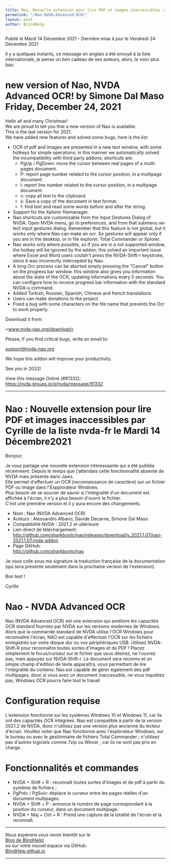 ```yaml
---
title: Nao, Nouvelle extension pour lire PDF et images inaccessibles ✌
permalink: "/Nao-NVDA-Advanced-OCR/"
layout: post
author: BlindHelp
---
```


<footer>Publié le Mardi 14 Décembre 2021 - Dernière mise à jour le Vendredi 24 Décembre 2021</footer>


Il y a quelques instants, ce message en anglais a été envoyé à la liste internationale, je pense un bon cadeau de ses auteurs, alors, le voici plus bas:


# <span lang="en">new version of Nao, NVDA Advanced OCR! by Simone Dal Maso Friday, December 24, 2021</span>

<span lang="en">Hello all and many Christmas!</span>   
<span lang="en">We are proud to tell you that a new version of Nao is available.</span>    
<span lang="en">This is the last version for 2021.</span>    
<span lang="en">We have added new features and solved some bugs, here is the list:</span>    

* <span lang="en">OCR of pdf and images are presented in a new text window, with some hotkeys for simple operations; in this manner we automatically solved the incompatibility with third party addons; shortcuts are:</span>
	* <span lang="en">PgUp / PgDown: move the cursor between real pages of a multipages document.</span>
	* <span lang="en">P: report page number related to the cursor position, in a multipage document.</span>
	* <span lang="en">l: report line number related to the cursor position, in a multipage document.</span>
	* <span lang="en">c: copy all text to the clipboard.</span>
	* <span lang="en">s: Save a copy of the document in text format.</span>
	* <span lang="en">f: find text and read some words before and after the string.</span>
* <span lang="en">Support for the Xplorer filemanager.</span>
* <span lang="en">Nao shortcuts are customizable from the Input Gestures Dialog of NVDA. Open NVDA menu, go to preferences, and from that submenu select input gestures dialog. Remember that this feature is not global, but it works only where Nao can make an ocr. So gestures will appear only if you are in the desktop, or in file explorer, Total Commander or Xplorer.</span>
* <span lang="en">Nao works only where possible, so if you are in a not supported window, the hotkey will be ignored by the addon; this solved an important issue where Excel and Word users couldn't press the NVDA-Shift-r keystroke, since it was incorrectly intercepted by Nao.</span>
* <span lang="en">A long Ocr process can be aborted simply pressing the "Cancel" button on the progress bar window. this window also gives you information about the state of the OCR, updating informations every 5 seconds. You can configure how to receive progress bar information with the standard NVDA-u command.</span>
* <span lang="en">Added Turkish, Russian, Spanish, Chinese and french translations.</span>
* <span lang="en">Users can make donations to the project.</span>
* <span lang="en">Fixed a bug with some characters on the file name that prevents the Ocr to work properly.</span>

<span lang="en">Download it from:</span>    

<span lang="en"><www.nvda-nao.org/download></span>

<span lang="en">Please, if you find critical bugs, write an email to:</span>    

[<span lang="en">support@nvda-nao.org](mailto:support@nvda-nao.org</span>)

<span lang="en">We hope this addon will improve your productivity.</span>

<span lang="en">See you in 2022!</span>    

<span lang="en">View this message Online (#91332):</span>    
<span lang="en"><https://nvda.groups.io/g/nvda/message/91332></span>


---


# Nao : Nouvelle extension pour lire PDF et images inaccessibles par Cyrille de la liste nvda-fr le Mardi 14 Décembre2021

Bonjour,

Je vous partage une nouvelle extension intéresssante qui a été publiée récemment. Depuis le temps que j'attendais cette fonctionnalité absente de NVDA mais présente dans Jaws.    
Elle permet d'effectuer un OCR (reconnaissance de caractère) sur un fichier PDF ou image dans l'Expplorateur Windows.    
Plus besoin de se soucier de savoir si l'intégralité d'un document est affichée à l'écran, il n'y a plus besoin d'ouvrir le fichier.    
C'est une première version et il y aura encore des changements.    

* Nom : Nao (NVDA Advanced OCR)
* Auteurs : Alessandro Albano, Davide Decarne, Simone Dal Maso
* Compatibilité NVDA : 2021.2 et ultérieure
* Lien direct de téléchargement:    
<http://github.com/sharkboyto/nao/releases/download/v_2021.1.07/nao-2021.1.07.nvda-addon>
* Page GitHub:    
<http://github.com/sharkboyto/nao>

Je vous colle sous ma signature la traduction française de la documentation (qui sera présente seulement dans la prochaine version de l'extension).

Bon test !

Cyrille

# Nao - NVDA Advanced OCR
Nao (NVDA Advanced OCR) est une extension qui améliore les capacités OCR standard fournies par NVDA sur les versions modernes de Windows. Alors que la commande standard de NVDA utilise l'OCR Windows pour reconnaître l'écran, NAO est capable d'effectuer l'OCR sur les fichiers enregistrés sur votre disque dur ou vos périphériques USB. Utilisez NVDA-Shift-R pour reconnaître toutes sortes d'images et de PDF ! Placez simplement le focus/curseur sur le fichier que vous désirez, ne l'ouvrez pas, mais appuyez sur NVDA-Shift-r. Le document sera reconnu et un simple champ d'édition de texte apparaîtra, vous permettant de lire l'intégralité du contenu. Nao est capable de gérer également des pdf multipages, donc si vous avez un document inaccessible, ne vous inquiétez pas, Windows OCR pourra faire tout le travail

# Configuration requise
L'extension fonctionne sur les systèmes Windows 10 et Windows 11, car ils ont des capacités OCR intégrées. Nao est compatible à partir de la version 2021.2 de NVDA, donc n'utilisez pas une version plus ancienne du lecteur d'écran. Veuillez noter que Nao fonctionne avec l'explorateur Windows, sur le bureau ou avec le gestionnaire de fichiers Total Commander ; n'utilisez pas d'autres logiciels comme 7zip ou Winrar , car ils ne sont pas pris en charge.

# Fonctionnalités et commandes
* NVDA + Shift + R : reconnaît toutes sortes d'images et de pdf à partir du système de fichiers ;
* PgPréc / PgSuiv: déplace le curseur entre les pages réelles d'un document multipages.
* NVDA + Shift + P : annonce le numéro de page correspondant à la position du curseur, dans un document multipage.
* NVDA + Maj + Ctrl + R : Prend une capture de la totalité de l'écran et la reconnaît.

---

Nous espérons vous revoir bientôt sur le      
[Blog de BlindHelp!](http://blindhelp.blogspot.fr/)                    
ou sur  votre nouvel espace via GitHub:                     
[BlindHelp.github.io](https://blindhelp.github.io)                    

---